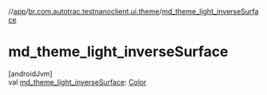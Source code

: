 //[app](../../index.md)/[br.com.autotrac.testnanoclient.ui.theme](index.md)/[md_theme_light_inverseSurface](md_theme_light_inverse-surface.md)

# md_theme_light_inverseSurface

[androidJvm]\
val [md_theme_light_inverseSurface](md_theme_light_inverse-surface.md): [Color](https://developer.android.com/reference/kotlin/androidx/compose/ui/graphics/Color.html)
